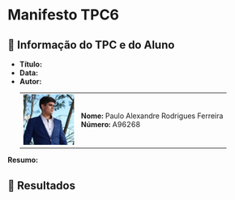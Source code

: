 # Manifesto TPC6

## 📌 Informação do TPC e do Aluno  

- **Título:** 
- **Data:** 
- **Autor:**  
    <table>
    <tr>
        <td><img src="../Images/Profile.jpg" width="100"></td>
        <td>
        <strong>Nome:</strong> Paulo Alexandre Rodrigues Ferreira<br>
        <strong>Número:</strong> A96268
        </td>
    </tr>
    </table>

**Resumo:** 


## 📂 Resultados

